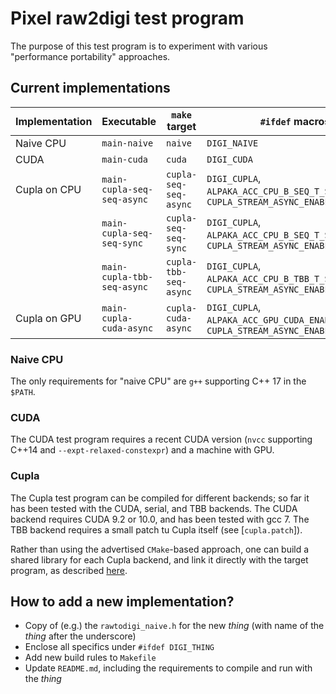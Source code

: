# Pixel raw2digi test program

The purpose of this test program is to experiment with various
"performance portability" approaches.

## Current implementations

| Implementation | Executable                   | `make` target         | `#ifdef` macros                                                                       |
|----------------|------------------------------|-----------------------|---------------------------------------------------------------------------------------|
| Naive CPU      | `main-naive`                 |`naive`                | `DIGI_NAIVE`                                                                          |
| CUDA           | `main-cuda`                  |`cuda`                 | `DIGI_CUDA`                                                                           |
| Cupla on CPU   | `main-cupla-seq-seq-async`   |`cupla-seq-seq-async`  | `DIGI_CUPLA`, `ALPAKA_ACC_CPU_B_SEQ_T_SEQ_ENABLED`, `CUPLA_STREAM_ASYNC_ENABLED=1`    |
|                | `main-cupla-seq-seq-sync`    |`cupla-seq-seq-sync`   | `DIGI_CUPLA`, `ALPAKA_ACC_CPU_B_SEQ_T_SEQ_ENABLED`, `CUPLA_STREAM_ASYNC_ENABLED=0`    |
|                | `main-cupla-tbb-seq-async`   |`cupla-tbb-seq-async`  | `DIGI_CUPLA`, `ALPAKA_ACC_CPU_B_TBB_T_SEQ_ENABLED`, `CUPLA_STREAM_ASYNC_ENABLED=1`    |
| Cupla on GPU   | `main-cupla-cuda-async`      |`cupla-cuda-async`     | `DIGI_CUPLA`, `ALPAKA_ACC_GPU_CUDA_ENABLED`,        `CUPLA_STREAM_ASYNC_ENABLED=1`    |

### Naive CPU

The only requirements for "naive CPU" are `g++` supporting C++ 17 in the `$PATH`.

### CUDA

The CUDA test program requires a recent CUDA version (`nvcc`
supporting C++14 and `--expt-relaxed-constexpr`) and a machine with
GPU.

### Cupla

The Cupla test program can be compiled for different backends; so far it has
been tested with the CUDA, serial, and TBB backends.
The CUDA backend requires CUDA 9.2 or 10.0, and has been tested with gcc 7.
The TBB backend requires a small patch tu Cupla itself (see [`cupla.patch`]).

Rather than using the advertised `CMake`-based approach, one can build a shared
library for each Cupla backend, and link it directly with the target program,
as described [here](AlpakaAndCupla.md).

## How to add a new implementation?

- Copy of (e.g.) the `rawtodigi_naive.h` for the new *thing* (with name of the *thing* after the underscore)
- Enclose all specifics under `#ifdef DIGI_THING`
- Add new build rules to `Makefile`
- Update `README.md`, including the requirements to compile and run with the *thing*

